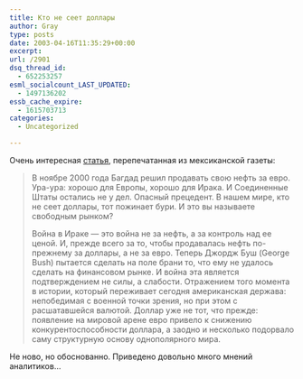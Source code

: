 ```yaml
---
title: Кто не сеет доллары
author: Gray
type: posts
date: 2003-04-16T11:35:29+00:00
excerpt:
url: /2901
dsq_thread_id:
  - 652253257
esml_socialcount_LAST_UPDATED:
  - 1497136202
essb_cache_expire:
  - 1615703713
categories:
  - Uncategorized

---
```








Очень интересная <a href="http://www.inosmi.ru/abstract/178517.html" target="_blank">статья</a>, перепечатанная из мексиканской газеты:

> В ноябре 2000 года Багдад решил продавать свою нефть за евро. Ура-ура: хорошо для Европы, хорошо для Ирака. И Соединенные Штаты остались не у дел. Опасный прецедент. В нашем мире, кто не сеет доллары, тот пожинает бури. И это вы называете свободным рынком?
> 
> Война в Ираке &#8212; это война не за нефть, а за контроль над ее ценой. И, прежде всего за то, чтобы продавалась нефть по-прежнему за доллары, а не за евро. Теперь Джордж Буш (George Bush) пытается сделать на поле брани то, что ему не удалось сделать на финансовом рынке. И война эта является подтверждением не силы, а слабости. Отражением того момента в истории, который переживает сегодня американская держава: непобедимая с военной точки зрения, но при этом с расшатавшейся валютой. Доллар уже не тот, что прежде: появление на мировой арене евро привело к снижению конкурентоспособности доллара, а заодно и несколько подорвало саму структурную основу однополярного мира.

Не ново, но обоснованно. Приведено довольно много мнений аналитиков&#8230;